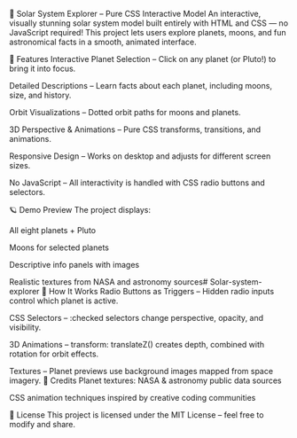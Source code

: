 🌌 Solar System Explorer – Pure CSS Interactive Model
An interactive, visually stunning solar system model built entirely with HTML and CSS — no JavaScript required!
This project lets users explore planets, moons, and fun astronomical facts in a smooth, animated interface.

🚀 Features
Interactive Planet Selection – Click on any planet (or Pluto!) to bring it into focus.

Detailed Descriptions – Learn facts about each planet, including moons, size, and history.

Orbit Visualizations – Dotted orbit paths for moons and planets.

3D Perspective & Animations – Pure CSS transforms, transitions, and animations.

Responsive Design – Works on desktop and adjusts for different screen sizes.

No JavaScript – All interactivity is handled with CSS radio buttons and selectors.

🪐 Demo Preview
The project displays:

All eight planets + Pluto

Moons for selected planets

Descriptive info panels with images

Realistic textures from NASA and astronomy sources# Solar-system-explorer
🔧 How It Works
Radio Buttons as Triggers – Hidden radio inputs control which planet is active.

CSS Selectors – :checked selectors change perspective, opacity, and visibility.

3D Animations – transform: translateZ() creates depth, combined with rotation for orbit effects.

Textures – Planet previews use background images mapped from space imagery.
📜 Credits
Planet textures: NASA & astronomy public data sources

CSS animation techniques inspired by creative coding communities

📄 License
This project is licensed under the MIT License – feel free to modify and share.
